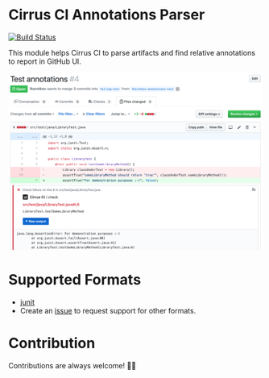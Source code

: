 # Cirrus CI Annotations Parser

[![Build Status](https://api.cirrus-ci.com/github/cirruslabs/cirrus-ci-annotations.svg)](https://cirrus-ci.com/github/cirruslabs/cirrus-ci-annotations)

This module helps Cirrus CI to parse artifacts and find relative annotations to report in GitHub UI.

![](images/screenshot.png)

# Supported Formats

* [junit](https://github.com/cirruslabs/cirrus-ci-annotations/tree/master/junit)
* Create an [issue](https://github.com/cirruslabs/cirrus-ci-annotations/issues/new) to request support for other formats.

# Contribution

Contributions are always welcome! 🎉🙌
